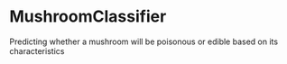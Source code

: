 # MushroomClassifier
 Predicting  whether a mushroom will be poisonous or edible based on its characteristics
